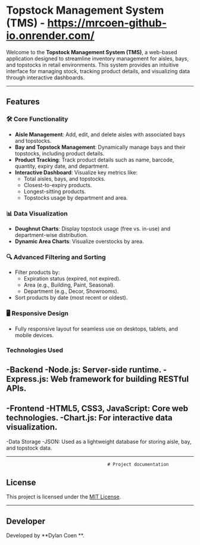 # Topstock Management System (TMS) - https://mrcoen-github-io.onrender.com/

Welcome to the **Topstock Management System (TMS)**, a web-based application designed to streamline inventory management for aisles, bays, and topstocks in retail environments. This system provides an intuitive interface for managing stock, tracking product details, and visualizing data through interactive dashboards.

---

## Features

### 🛠️ Core Functionality
- **Aisle Management**: Add, edit, and delete aisles with associated bays and topstocks.
- **Bay and Topstock Management**: Dynamically manage bays and their topstocks, including product details.
- **Product Tracking**: Track product details such as name, barcode, quantity, expiry date, and department.
- **Interactive Dashboard**: Visualize key metrics like:
  - Total aisles, bays, and topstocks.
  - Closest-to-expiry products.
  - Longest-sitting products.
  - Topstocks usage by department and area.

### 📊 Data Visualization
- **Doughnut Charts**: Display topstock usage (free vs. in-use) and department-wise distribution.
- **Dynamic Area Charts**: Visualize overstocks by area.

### 🔍 Advanced Filtering and Sorting
- Filter products by:
  - Expiration status (expired, not expired).
  - Area (e.g., Building, Paint, Seasonal).
  - Department (e.g., Decor, Showrooms).
- Sort products by date (most recent or oldest).

### 🖥️ Responsive Design
- Fully responsive layout for seamless use on desktops, tablets, and mobile devices.

### Technologies Used
-Backend
   -Node.js: Server-side runtime.
   -Express.js: Web framework for building RESTful APIs.
   ---
-Frontend
   -HTML5, CSS3, JavaScript: Core web technologies.
   -Chart.js: For interactive data visualization.
   ---
-Data Storage
   -JSON: Used as a lightweight database for storing aisle, bay, and topstock data.

---
                                          # Project documentation

## License

This project is licensed under the [MIT License](LICENSE).

---

## Developer

Developed by **Dylan Coen **.
